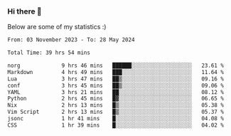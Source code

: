 ### Hi there 👋
Below are some of my statistics :)

<!--START_SECTION:waka-->

```txt
From: 03 November 2023 - To: 28 May 2024

Total Time: 39 hrs 54 mins

norg             9 hrs 46 mins   ██████░░░░░░░░░░░░░░░░░░░   23.61 %
Markdown         4 hrs 49 mins   ███░░░░░░░░░░░░░░░░░░░░░░   11.64 %
Lua              3 hrs 47 mins   ██▒░░░░░░░░░░░░░░░░░░░░░░   09.16 %
conf             3 hrs 45 mins   ██▒░░░░░░░░░░░░░░░░░░░░░░   09.06 %
YAML             3 hrs 21 mins   ██░░░░░░░░░░░░░░░░░░░░░░░   08.12 %
Python           2 hrs 45 mins   █▓░░░░░░░░░░░░░░░░░░░░░░░   06.65 %
Nix              2 hrs 13 mins   █▒░░░░░░░░░░░░░░░░░░░░░░░   05.38 %
Vim Script       2 hrs 13 mins   █▒░░░░░░░░░░░░░░░░░░░░░░░   05.37 %
jsonc            1 hr 41 mins    █░░░░░░░░░░░░░░░░░░░░░░░░   04.08 %
CSS              1 hr 39 mins    █░░░░░░░░░░░░░░░░░░░░░░░░   04.02 %
```

<!--END_SECTION:waka-->

<!--
**KlapenHz/KlapenHz** is a ✨ _special_ ✨ repository because its `README.md` (this file) appears on your GitHub profile.

Here are some ideas to get you started:

- 🔭 I’m currently working on ...
- 🌱 I’m currently learning ...
- 👯 I’m looking to collaborate on ...
- 🤔 I’m looking for help with ...
- 💬 Ask me about ...
- 📫 How to reach me: ...
- 😄 Pronouns: ...
- ⚡ Fun fact: ...
-->
